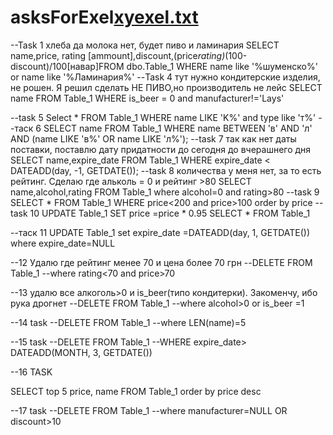 # asksForExel[xyexel.txt](https://github.com/VladosNasos/asksForExel/files/12071908/xyexel.txt)
--Task 1 хлеба да молока нет, будет пиво и ламинария
SELECT name,price, rating [ammount],discount,(price*rating)*(100-discount)/100[навар]FROM dbo.Table_1
WHERE name like '%шуменско%' or name like '%Ламинария%'
--Task 4 тут нужно кондитерские изделия, не рошен. Я решил сделать НЕ ПИВО,но производитель не лейс
SELECT name FROM Table_1
WHERE is_beer = 0 and manufacturer!='Lays'

--task 5
Select *
FROM Table_1
WHERE name LIKE 'K%' and type like 'т%'
--таск 6
SELECT name 
FROM Table_1 
WHERE name BETWEEN 'в' AND 'л' AND (name LIKE 'в%' OR name LIKE 'л%');
--task 7 так как нет даты поставки, поставлю дату придатности до сегодня до вчерашнего дня
SELECT name,expire_date
FROM Table_1 
WHERE expire_date < DATEADD(day, -1, GETDATE());
--task 8 количества у меня нет, за то есть рейтинг. Сделаю где альколь = 0 и рейтинг >80
SELECT name,alcohol,rating
FROM Table_1 
where alcohol=0 and rating>80
--task 9
SELECT *
FROM Table_1 
WHERE price<200 and price>100
order by price 
--task 10 
UPDATE Table_1 SET price =price * 0.95
SELECT *
FROM Table_1 

--таск 11
UPDATE Table_1
set expire_date =DATEADD(day, 1, GETDATE())
where expire_date=NULL

--12 Удалю где рейтинг менее 70 и цена более 70 грн
--DELETE FROM Table_1
--where rating<70 and price>70

--13 удалю все алкоголь>0 и is_beer(типо кондитерки). Закоменчу, ибо рука дрогнет
--DELETE FROM Table_1
--where alcohol>0 or is_beer =1

--14 task
--DELETE FROM Table_1
--where LEN(name)=5

--15 task
--DELETE FROM Table_1
--WHERE expire_date> DATEADD(MONTH, 3, GETDATE()) 

--16 TASK

SELECT top 5 price, name
FROM Table_1 
order by price desc

--17 task
--DELETE FROM Table_1
--where manufacturer=NULL OR discount>10
